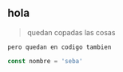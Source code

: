 ## hola

> quedan copadas las cosas
    
    pero quedan en codigo tambien

```js
const nombre = 'seba'
```
